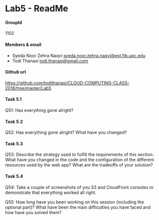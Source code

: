 # Lab5 - ReadMe

#### GroupId
1102

#### Members & email
- Syeda Noor Zehra Naqvi         <syeda.noor.zehra.naqvi@est.fib.upc.edu>
- Todi Thanasi                   <todi.thanasi@gmail.com>
                         
#### Github url
https://github.com/todithanasi/CLOUD-COMPUTING-CLASS-2018/tree/master/Lab5

#### Task 5.1
Q51: Has everything gone alright?

#### Task 5.2
Q52: Has everything gone alright? What have you changed?
#### Task 5.3
Q53: Describe the strategy used to fulfill the requirements of this section. What have you changed in the code and the configuration of the different resources used by the web app? What are the tradeoffs of your solution?

#### Task 5.4

Q54: Take a couple of screenshots of you S3 and CloudFront consoles to demonstrate that everything worked all right.

Q55: How long have you been working on this session (including the optional part)? What have been the main difficulties you have faced and how have you solved them?

